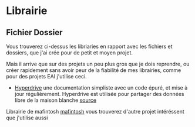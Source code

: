 # Librairie

## Fichier Dossier

Vous trouverez ci-dessus les libriaries en rapport avec les fichiers et dossiers, 
que j'ai crée pour de petit et moyen projet.

Mais il arrive que sur des projets un peu plus gros que je dois reprendre, ou créer rapidement sans avoir peur de la fiabilité de mes librairies, comme pour des projets EAI j'utilise ceci.

* [Hyperdrive](https://github.com/mafintosh/hyperdrive) une documentation simpliste avec un code épuré, et mise à jour régulièrement.
Hyperdrive est utilisée pour partager des données libre de la maison blanche [source](https://datproject.org)

Librairie de mafintosh [mafintosh](https://github.com/mafintosh) vous trouverez d'autre projet intéréssent que j'utilise aussi 
